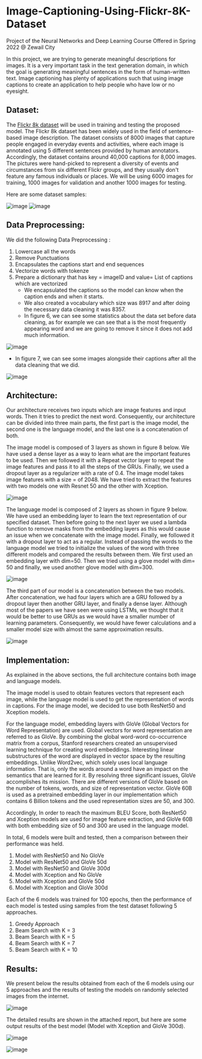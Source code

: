 # Image-Captioning-Using-Flickr-8K-Dataset
Project of the Neural Networks and Deep Learning Course Offered in Spring 2022 @ Zewail City


In this project, we are trying to generate meaningful descriptions for images. 
It is a very important task in the text generation domain, in which the goal is generating meaningful sentences in the form of human-written text. Image captioning has plenty of applications such that using image captions to create an application to help people who have low or no eyesight.



## Dataset:

The [Flickr 8k dataset](https://www.kaggle.com/datasets/adityajn105/flickr8k) will be used in training and testing the proposed model. The Flickr 8k dataset has been widely used in the field of sentence-based image description. 
The dataset consists of 8000 images that capture people engaged in everyday events and activities, where each image is annotated using 5 different sentences provided by human annotators. Accordingly, the dataset contains around 40,000 captions for 8,000 images. The pictures were hand-picked to represent a diversity of events and circumstances from six different Flickr groups, and they usually don't feature any famous individuals or places. We will be using 6000 images for training, 1000 images for validation and another 1000 images for testing.

Here are some dataset samples:

![image](https://github.com/ibrahimhamada/Image-Captioning-Using-Flickr-8K-Dataset/assets/58476343/c448fb96-89ac-4802-ab01-0257915fd1b8)
![image](https://github.com/ibrahimhamada/Image-Captioning-Using-Flickr-8K-Dataset/assets/58476343/05c4eb80-1b9f-4060-8f67-3f667445e95e)


## Data Preprocessing:

We did the following Data Preprocessing :
  1. Lowercase all the words
  2. Remove Punctuations
  3. Encapsulates the captions start and end sequences
  4. Vectorize words with tokenze
  5. Prepare a dictionary that has key = imageID and value= List of captions which are vectorized
     - We encapsulated the captions so the model can know when the caption ends and when it starts.
     - We also created a vocabulary which size was 8917 and after doing the necessary data cleaning it was 8357.
     - In figure 6, we can see some statistics about the data set before data cleaning, as for example we can see that a is the most frequently appearing word and we are going to remove it since it does not add much information.

![image](https://github.com/ibrahimhamada/Image-Captioning-Using-Flickr-8K-Dataset/assets/58476343/0cd0740e-eadb-47b5-911b-396ac31475f8)

- In figure 7, we can see some images alongside their captions after all the data cleaning that we did.

![image](https://github.com/ibrahimhamada/Image-Captioning-Using-Flickr-8K-Dataset/assets/58476343/073aca2d-e688-4efb-91d9-c66161fd0112)



## Architecture:

Our architecture receives two inputs which are image features and input words. Then it tries to predict the next word. Consequently, our architecture can be divided into three main parts, the first part is the image model, the second one is the language model, and the last one is a concatenation of both.

The image model is composed of 3 layers as shown in figure 8 below. We have used a dense layer as a way to learn what are the important features to be used. Then we followed it with a Repeat vector layer to repeat the image features and pass it to all the steps of the GRUs. Finally, we used a dropout layer as a regularizer with a rate of 0.4. The image model takes image features with a size = of 2048. We have tried to extract the features with two models one with Resnet 50 and the other with Xception.

![image](https://github.com/ibrahimhamada/Image-Captioning-Using-Flickr-8K-Dataset/assets/58476343/03588518-e0d4-4a8c-adba-362578551a90)

The language model is composed of 2 layers as shown in figure 9 below. We have used an embedding layer to learn the text representation of our specified dataset. Then before going to the next layer we used a lambda function to remove masks from the embedding layers as this would cause an issue when we concatenate with the image model. Finally, we followed it with a dropout layer to act as a regular. Instead of passing the words to the language model we tried to initialize the values of the word with three different models and compared the results between them. We first used an embedding layer with dim=50. Then we tried using a glove model with dim= 50 and finally, we used another glove model with dim=300.

![image](https://github.com/ibrahimhamada/Image-Captioning-Using-Flickr-8K-Dataset/assets/58476343/329d0ebe-2872-495b-a636-109849106e56)

The third part of our model is a concatenation between the two models. After concatenation, we had four layers which are a GRU followed by a dropout layer then another GRU layer, and finally a dense layer. Although most of the papers we have seen were using LSTMs, we thought that it would be better to use GRUs as we would have a smaller number of learning parameters. Consequently, we would have fewer calculations and a smaller model size with almost the same approximation results.

![image](https://github.com/ibrahimhamada/Image-Captioning-Using-Flickr-8K-Dataset/assets/58476343/91a22fb0-79dd-4692-925b-5213114bba7a)

## Implementation:

As explained in the above sections, the full architecture contains both image and language models. 

The image model is used to obtain features vectors that represent each image, while the language model is used to get the representation of words in captions. For the image model, we decided to use both ResNet50 and Xception models. 

For the language model, embedding layers with GloVe (Global Vectors for Word Representation) are used. Global vectors for word representation are referred to as GloVe. By combining the global word-word co-occurrence matrix from a corpus, Stanford researchers created an unsupervised learning technique for creating word embeddings. Interesting linear substructures of the word are displayed in vector space by the resulting embeddings. Unlike Word2vec, which solely uses local language information. That is, only the words around a word have an impact on the semantics that are learned for it. By resolving three significant issues, GloVe accomplishes its mission. 
There are different versions of GloVe based on the number of tokens, words, and size of representation vector. GloVe 60B is used as a pretrained embedding layer in our implementation which contains 6 Billion tokens and the used representation sizes are 50, and 300.

Accordingly, In order to reach the maximum BLEU Score, both ResNet50 and Xception models are used for image feature extraction, and GloVe 60B with both embedding size of 50 and 300 are used in the language model.

In total, 6 models were built and tested, then a comparison between their performance was held.
1) Model with ResNet50 and No GloVe
2) Model with ResNet50 and GloVe 50d
3) Model with ResNet50 and GloVe 300d
4) Model with Xception and No GloVe
5) Model with Xception and GloVe 50d
6) Model with Xception and GloVe 300d

Each of the 6 models was trained for 100 epochs, then the performance of each model is tested using samples from the test dataset following 5 approaches.
1) Greedy Approach
2) Beam Search with K = 3
3) Beam Search with K = 5
4) Beam Search with K = 7
5) Beam Search with K = 10

## Results:

We present below the results obtained from each of the 6 models using our 5 approaches and the results of testing the models on randomly selected images from the internet.

![image](https://github.com/ibrahimhamada/Image-Captioning-Using-Flickr-8K-Dataset/assets/58476343/701c5797-a96c-49a8-ad98-dd85c91c2d3e)

The detailed results are shown in the attached report, but here are some output results of the best model (Model with Xception and GloVe 300d).

![image](https://github.com/ibrahimhamada/Image-Captioning-Using-Flickr-8K-Dataset/assets/58476343/94d313c0-d2ce-4805-919e-ba3e25442123)

![image](https://github.com/ibrahimhamada/Image-Captioning-Using-Flickr-8K-Dataset/assets/58476343/7d3a5c41-0d9c-47e7-b3d6-d1538a117339)


